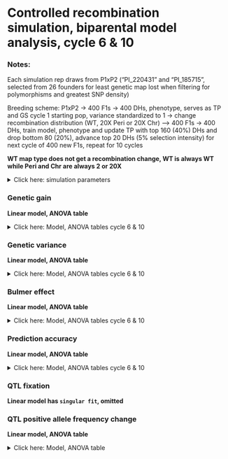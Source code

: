 Controlled recombination simulation, biparental model analysis, cycle 6
& 10
================

### Notes:

Each simulation rep draws from P1xP2 (“PI\_220431” and “PI\_185715”,
selected from 26 founders for least genetic map lost when filtering for
polymorphisms and greatest SNP density)

Breeding scheme: P1xP2 -&gt; 400 F1s -&gt; 400 DHs, phenotype, serves as
TP and GS cycle 1 starting pop, variance standardized to 1 -&gt; change
recombination distribution (WT, 20X Peri or 20X Chr) –&gt; 400 F1s -&gt;
400 DHs, train model, phenotype and update TP with top 160 (40%) DHs and
drop bottom 80 (20%), advance top 20 DHs (5% selection intensity) for
next cycle of 400 new F1s, repeat for 10 cycles

**WT map type does not get a recombination change, WT is always WT while
Peri and Chr are always 2 or 20X**

<details>
<summary>
Click here: simulation parameters
</summary>

#### Variables:

**Recombination:** WT, 2X or 20X  
**Genetic map change:** WT, Pericentromere or Chromosome  
**Repulsion:** 3:4  
**Heritability:** 0.2 or 0.8  
**QTL per Chr:** 2 or 200  
**Relationship matrix:** genomewide or causal variant

#### Load packages and data

``` r
library(tidyverse)
library(data.table)
library(kableExtra)
library(ggsci)
library(gt)
library(lme4)
library(emmeans)
library(car)
library(broom.mixed)


gg <- fread("https://raw.githubusercontent.com/etaagen/dissertation_chapter_4/main/Supplementary_2/results_S2.1/bp_gg.csv") %>% as.data.frame()
gv <- fread("https://raw.githubusercontent.com/etaagen/dissertation_chapter_4/main/Supplementary_2/results_S2.1/bp_gv.csv") %>% as.data.frame()
pa <- fread("https://raw.githubusercontent.com/etaagen/dissertation_chapter_4/main/Supplementary_2/results_S2.1/bp_pa.csv") %>% as.data.frame()
be <- fread("https://raw.githubusercontent.com/etaagen/dissertation_chapter_4/main/Supplementary_2/results_S2.1/bp_be.csv") %>% as.data.frame()
# be `value` is 2-fold higher than it should be (ASR does not know how to treat VarA/GenicVarA for DH)
be$value <- be$value/2
qtl <- fread("https://raw.githubusercontent.com/etaagen/dissertation_chapter_4/main/Supplementary_2/results_S2.1/bp_qtl.csv") %>% as.data.frame()
qtl_af <- fread("https://raw.githubusercontent.com/etaagen/dissertation_chapter_4/main/Supplementary_2/results_S2.1/bp_qtl_af.csv") %>% as.data.frame()
```

**Data frames**

gg: population’s genetic gain  
gv: additive genetic variance of population  
pa: prediction accuracy of genomic selection  
be: Bulmer effect (varA/genicVarA)  
qtl: positive and negative effect QTL fixation ratio  
qtl\_af: change in QTL negative allele frequency, subset by small (Q1),
medium, or large (Q3) effect size

**Columns**

**rep** is 1:number of reps simulation was run  
**cycle** designates founder / burnin (0), and GS cycle 1:10  
**value** is the raw response variable measurement, (or average after
summary function, grouped by legend and cycle, of all rep)  
**Matrix** is the relationship matrix used in RRBLUP, genomewide or
causal variant  
**Pop** is the full founder set (F) or biparental (bp)  
**Recombination** is the scale of map change, 2 or 20X  
**H2** is the broad sense heritability  
**QTL** is the number of QTL per chromosome  
**Map\_Type** is the WT, Pericentromere, or Chromosome-wide change to
the genetic map, given a Recombination scale  
**Repulsion** is 1:5 representing different coupling and replusion
ratios

-   3: Random 1/2 of additive effect signs are positive and 1/2 are
    negative for QTL

-   4: 1/2 of additive effect signs are positive and 1/2 are negative
    for QTL, alternating positive or negative each QTL  

</details>

### Genetic gain

**Linear model, ANOVA table**

<details>
<summary>
Click here: Model, ANOVA tables cycle 6 & 10
</summary>

**Note:** filtered for cycle 6 or cycle 10 observations. See .Rmd file
for code.

`response variable ~ (map type + recombination + QTL per Chr + H2 + repulsion + matrix )^2 + (1|rep)`

ANOVA table, cycle 6:

    ## Analysis of Deviance Table (Type II Wald chisquare tests)
    ## 
    ## Response: value
    ##                              Chisq Df Pr(>Chisq)    
    ## Map_type                   50.6225  2  1.017e-11 ***
    ## Recombination              15.6295  1  7.704e-05 ***
    ## QTL                      1759.3994  1  < 2.2e-16 ***
    ## H2                      21340.4033  1  < 2.2e-16 ***
    ## Repulsion                 259.5501  1  < 2.2e-16 ***
    ## Matrix                   2150.2349  1  < 2.2e-16 ***
    ## Map_type:Recombination     35.0701  2  2.425e-08 ***
    ## Map_type:QTL                8.5853  2  0.0136686 *  
    ## Map_type:H2                52.1542  2  4.730e-12 ***
    ## Map_type:Repulsion         18.1738  2  0.0001131 ***
    ## Map_type:Matrix            41.0971  2  1.191e-09 ***
    ## Recombination:QTL           1.0295  1  0.3102766    
    ## Recombination:H2           18.8054  1  1.448e-05 ***
    ## Recombination:Repulsion     1.6215  1  0.2028787    
    ## Recombination:Matrix       65.3766  1  6.187e-16 ***
    ## QTL:H2                   2179.8284  1  < 2.2e-16 ***
    ## QTL:Repulsion             189.7741  1  < 2.2e-16 ***
    ## QTL:Matrix                610.8691  1  < 2.2e-16 ***
    ## H2:Repulsion               42.6185  1  6.653e-11 ***
    ## H2:Matrix                 128.8605  1  < 2.2e-16 ***
    ## Repulsion:Matrix           45.6199  1  1.436e-11 ***
    ## ---
    ## Signif. codes:  0 '***' 0.001 '**' 0.01 '*' 0.05 '.' 0.1 ' ' 1

ANOVA table, cycle 10:

    ## Analysis of Deviance Table (Type II Wald chisquare tests)
    ## 
    ## Response: value
    ##                              Chisq Df Pr(>Chisq)    
    ## Map_type                   90.4656  2  < 2.2e-16 ***
    ## Recombination              30.0681  1  4.171e-08 ***
    ## QTL                     16679.3681  1  < 2.2e-16 ***
    ## H2                      20842.2336  1  < 2.2e-16 ***
    ## Repulsion                 354.4075  1  < 2.2e-16 ***
    ## Matrix                    426.0064  1  < 2.2e-16 ***
    ## Map_type:Recombination     10.3074  2   0.005778 ** 
    ## Map_type:QTL               64.0484  2  1.236e-14 ***
    ## Map_type:H2               102.5087  2  < 2.2e-16 ***
    ## Map_type:Repulsion         18.9383  2  7.720e-05 ***
    ## Map_type:Matrix            19.0547  2  7.283e-05 ***
    ## Recombination:QTL          20.2427  1  6.821e-06 ***
    ## Recombination:H2           55.2545  1  1.059e-13 ***
    ## Recombination:Repulsion     2.1070  1   0.146625    
    ## Recombination:Matrix       38.4279  1  5.681e-10 ***
    ## QTL:H2                   6427.6264  1  < 2.2e-16 ***
    ## QTL:Repulsion             131.3926  1  < 2.2e-16 ***
    ## QTL:Matrix                  1.0763  1   0.299533    
    ## H2:Repulsion               57.5743  1  3.255e-14 ***
    ## H2:Matrix                  40.6544  1  1.817e-10 ***
    ## Repulsion:Matrix           68.2795  1  < 2.2e-16 ***
    ## ---
    ## Signif. codes:  0 '***' 0.001 '**' 0.01 '*' 0.05 '.' 0.1 ' ' 1

</details>

### Genetic variance

**Linear model, ANOVA table**

<details>
<summary>
Click here: Model, ANOVA tables cycle 6 & 10
</summary>

**Note:** filtered for cycle 6 or cycle 10 observations. See .Rmd file
for code.

`response variable ~ (map type + recombination + QTL per Chr + H2 + repulsion + matrix )^2 + (1|rep)`

ANOVA table, cycle 6:

    ## Analysis of Deviance Table (Type II Wald chisquare tests)
    ## 
    ## Response: value
    ##                             Chisq Df Pr(>Chisq)    
    ## Map_type                 807.0629  2  < 2.2e-16 ***
    ## Recombination            288.1461  1  < 2.2e-16 ***
    ## QTL                     5159.3011  1  < 2.2e-16 ***
    ## H2                      4263.7797  1  < 2.2e-16 ***
    ## Repulsion                167.6038  1  < 2.2e-16 ***
    ## Matrix                  1510.4491  1  < 2.2e-16 ***
    ## Map_type:Recombination   232.0947  2  < 2.2e-16 ***
    ## Map_type:QTL             173.2715  2  < 2.2e-16 ***
    ## Map_type:H2               38.4375  2  4.502e-09 ***
    ## Map_type:Repulsion         9.6898  2  0.0078682 ** 
    ## Map_type:Matrix           67.8426  2  1.854e-15 ***
    ## Recombination:QTL         45.6470  1  1.416e-11 ***
    ## Recombination:H2           0.1768  1  0.6741634    
    ## Recombination:Repulsion    0.4016  1  0.5262409    
    ## Recombination:Matrix      34.6424  1  3.962e-09 ***
    ## QTL:H2                   111.1094  1  < 2.2e-16 ***
    ## QTL:Repulsion              0.4554  1  0.4997861    
    ## QTL:Matrix               615.1618  1  < 2.2e-16 ***
    ## H2:Repulsion              13.5020  1  0.0002383 ***
    ## H2:Matrix                230.0390  1  < 2.2e-16 ***
    ## Repulsion:Matrix          18.1422  1  2.050e-05 ***
    ## ---
    ## Signif. codes:  0 '***' 0.001 '**' 0.01 '*' 0.05 '.' 0.1 ' ' 1

ANOVA table, cycle 10:

    ## Analysis of Deviance Table (Type II Wald chisquare tests)
    ## 
    ## Response: value
    ##                             Chisq Df Pr(>Chisq)    
    ## Map_type                 976.9887  2  < 2.2e-16 ***
    ## Recombination            366.3512  1  < 2.2e-16 ***
    ## QTL                     8976.5948  1  < 2.2e-16 ***
    ## H2                      1836.9323  1  < 2.2e-16 ***
    ## Repulsion                 97.9377  1  < 2.2e-16 ***
    ## Matrix                   688.3416  1  < 2.2e-16 ***
    ## Map_type:Recombination   293.9275  2  < 2.2e-16 ***
    ## Map_type:QTL             485.1675  2  < 2.2e-16 ***
    ## Map_type:H2               57.6503  2  3.030e-13 ***
    ## Map_type:Repulsion        17.5359  2  0.0001556 ***
    ## Map_type:Matrix           21.8141  2  1.833e-05 ***
    ## Recombination:QTL        196.3704  1  < 2.2e-16 ***
    ## Recombination:H2           5.5333  1  0.0186584 *  
    ## Recombination:Repulsion    0.1950  1  0.6587502    
    ## Recombination:Matrix       0.3303  1  0.5655003    
    ## QTL:H2                   171.8669  1  < 2.2e-16 ***
    ## QTL:Repulsion              5.7729  1  0.0162755 *  
    ## QTL:Matrix               199.4318  1  < 2.2e-16 ***
    ## H2:Repulsion              10.6716  1  0.0010879 ** 
    ## H2:Matrix                275.4566  1  < 2.2e-16 ***
    ## Repulsion:Matrix           1.2828  1  0.2573839    
    ## ---
    ## Signif. codes:  0 '***' 0.001 '**' 0.01 '*' 0.05 '.' 0.1 ' ' 1

</details>

### Bulmer effect

**Linear model, ANOVA table**

<details>
<summary>
Click here: Model, ANOVA tables cycle 6 & 10
</summary>

**Note:** filtered for cycle 6 or cycle 10 observations. See .Rmd file
for code.

`response variable ~ (map type + recombination + QTL per Chr + H2 + repulsion + matrix )^2 + (1|rep)`

ANOVA table, cycle 6:

    ## Analysis of Deviance Table (Type II Wald chisquare tests)
    ## 
    ## Response: value
    ##                              Chisq Df Pr(>Chisq)    
    ## Map_type                  367.7425  2  < 2.2e-16 ***
    ## Recombination             101.0034  1  < 2.2e-16 ***
    ## QTL                     11865.7541  1  < 2.2e-16 ***
    ## H2                       2812.5506  1  < 2.2e-16 ***
    ## Repulsion                4459.1420  1  < 2.2e-16 ***
    ## Matrix                    138.8782  1  < 2.2e-16 ***
    ## Map_type:Recombination    130.5004  2  < 2.2e-16 ***
    ## Map_type:QTL               18.2641  2  0.0001081 ***
    ## Map_type:H2                 5.1137  2  0.0775486 .  
    ## Map_type:Repulsion          8.4413  2  0.0146890 *  
    ## Map_type:Matrix            46.7514  2  7.048e-11 ***
    ## Recombination:QTL          26.4969  1  2.640e-07 ***
    ## Recombination:H2            0.1214  1  0.7275746    
    ## Recombination:Repulsion     0.3436  1  0.5577314    
    ## Recombination:Matrix       10.4838  1  0.0012042 ** 
    ## QTL:H2                     25.9410  1  3.520e-07 ***
    ## QTL:Repulsion            1742.0579  1  < 2.2e-16 ***
    ## QTL:Matrix                266.1519  1  < 2.2e-16 ***
    ## H2:Repulsion              118.6259  1  < 2.2e-16 ***
    ## H2:Matrix                  14.4881  1  0.0001410 ***
    ## Repulsion:Matrix           75.9030  1  < 2.2e-16 ***
    ## ---
    ## Signif. codes:  0 '***' 0.001 '**' 0.01 '*' 0.05 '.' 0.1 ' ' 1

ANOVA table, cycle 10:

    ## Analysis of Deviance Table (Type II Wald chisquare tests)
    ## 
    ## Response: value
    ##                             Chisq Df Pr(>Chisq)    
    ## Map_type                 170.0048  2  < 2.2e-16 ***
    ## Recombination             53.7328  1  2.297e-13 ***
    ## QTL                     5332.8285  1  < 2.2e-16 ***
    ## H2                      1655.4458  1  < 2.2e-16 ***
    ## Repulsion               2921.8247  1  < 2.2e-16 ***
    ## Matrix                     2.4484  1    0.11765    
    ## Map_type:Recombination    54.9789  2  1.152e-12 ***
    ## Map_type:QTL               1.3626  2    0.50595    
    ## Map_type:H2                1.4549  2    0.48315    
    ## Map_type:Repulsion         3.8691  2    0.14449    
    ## Map_type:Matrix            1.0137  2    0.60240    
    ## Recombination:QTL          3.7613  1    0.05245 .  
    ## Recombination:H2           0.0017  1    0.96752    
    ## Recombination:Repulsion    0.9460  1    0.33075    
    ## Recombination:Matrix       0.3961  1    0.52909    
    ## QTL:H2                   140.0076  1  < 2.2e-16 ***
    ## QTL:Repulsion            489.3870  1  < 2.2e-16 ***
    ## QTL:Matrix                 2.6291  1    0.10492    
    ## H2:Repulsion             165.8936  1  < 2.2e-16 ***
    ## H2:Matrix                 15.7258  1  7.322e-05 ***
    ## Repulsion:Matrix           3.0878  1    0.07888 .  
    ## ---
    ## Signif. codes:  0 '***' 0.001 '**' 0.01 '*' 0.05 '.' 0.1 ' ' 1

</details>

### Prediction accuracy

**Linear model, ANOVA table**

<details>
<summary>
Click here: Model, ANOVA tables cycle 6 & 10
</summary>

**Note:** filtered for cycle 6 or cycle 10 observations. See .Rmd file
for code.

`response variable ~ (map type + recombination + QTL per Chr + H2 + repulsion + matrix )^2 + (1|rep)`

    ## boundary (singular) fit: see help('isSingular')

ANOVA table, cycle 6:

    ## Analysis of Deviance Table (Type II Wald chisquare tests)
    ## 
    ## Response: value
    ##                             Chisq Df Pr(>Chisq)    
    ## Map_type                  34.3505  2  3.474e-08 ***
    ## Recombination              5.6268  1  0.0176883 *  
    ## QTL                      276.3949  1  < 2.2e-16 ***
    ## H2                      8834.1035  1  < 2.2e-16 ***
    ## Repulsion                 18.1335  1  2.060e-05 ***
    ## Matrix                  1193.4993  1  < 2.2e-16 ***
    ## Map_type:Recombination     5.1679  2  0.0754741 .  
    ## Map_type:QTL              17.5726  2  0.0001528 ***
    ## Map_type:H2                0.0951  2  0.9535749    
    ## Map_type:Repulsion         0.4810  2  0.7862310    
    ## Map_type:Matrix            5.2050  2  0.0740879 .  
    ## Recombination:QTL         10.3466  1  0.0012971 ** 
    ## Recombination:H2           0.0344  1  0.8529632    
    ## Recombination:Repulsion    0.4385  1  0.5078539    
    ## Recombination:Matrix       7.2097  1  0.0072512 ** 
    ## QTL:H2                   240.8556  1  < 2.2e-16 ***
    ## QTL:Repulsion             41.0260  1  1.502e-10 ***
    ## QTL:Matrix               554.1975  1  < 2.2e-16 ***
    ## H2:Repulsion              10.2770  1  0.0013470 ** 
    ## H2:Matrix                104.5995  1  < 2.2e-16 ***
    ## Repulsion:Matrix           1.1538  1  0.2827651    
    ## ---
    ## Signif. codes:  0 '***' 0.001 '**' 0.01 '*' 0.05 '.' 0.1 ' ' 1

ANOVA table, cycle 10:

    ## Analysis of Deviance Table (Type II Wald chisquare tests)
    ## 
    ## Response: value
    ##                             Chisq Df Pr(>Chisq)    
    ## Map_type                   6.8729  2  0.0321784 *  
    ## Recombination              0.4077  1  0.5231427    
    ## QTL                     3469.6834  1  < 2.2e-16 ***
    ## H2                      6358.1549  1  < 2.2e-16 ***
    ## Repulsion                 15.1990  1  9.675e-05 ***
    ## Matrix                    31.7715  1  1.734e-08 ***
    ## Map_type:Recombination     5.2613  2  0.0720305 .  
    ## Map_type:QTL              22.4868  2  1.309e-05 ***
    ## Map_type:H2                0.5673  2  0.7530181    
    ## Map_type:Repulsion         1.6146  2  0.4460616    
    ## Map_type:Matrix           26.5695  2  1.700e-06 ***
    ## Recombination:QTL          1.3946  1  0.2376259    
    ## Recombination:H2           1.4209  1  0.2332475    
    ## Recombination:Repulsion    0.0068  1  0.9343151    
    ## Recombination:Matrix       0.0005  1  0.9818378    
    ## QTL:H2                  1320.1832  1  < 2.2e-16 ***
    ## QTL:Repulsion             11.9847  1  0.0005364 ***
    ## QTL:Matrix                 2.1842  1  0.1394318    
    ## H2:Repulsion               0.0013  1  0.9708198    
    ## H2:Matrix                  6.0854  1  0.0136307 *  
    ## Repulsion:Matrix           2.1714  1  0.1406024    
    ## ---
    ## Signif. codes:  0 '***' 0.001 '**' 0.01 '*' 0.05 '.' 0.1 ' ' 1

</details>

### QTL fixation

**Linear model has `singular fit`, omitted**

### QTL positive allele frequency change

**Linear model, ANOVA table**

<details>
<summary>
Click here: Model, ANOVA table
</summary>

**Note:** total cycle change observations. See .Rmd file for code.

`response variable ~ (map type + recombination + QTL per Chr + H2 + repulsion + matrix + allele)^2 + (1|rep)`

ANOVA table:

    ## Analysis of Deviance Table (Type II Wald chisquare tests)
    ## 
    ## Response: value
    ##                              Chisq Df Pr(>Chisq)    
    ## Map_type                9.1669e+00  2  0.0102195 *  
    ## Recombination           8.4620e-01  1  0.3576331    
    ## QTL                     1.3679e+05  1  < 2.2e-16 ***
    ## H2                      5.4466e+03  1  < 2.2e-16 ***
    ## Repulsion               2.1079e+03  1  < 2.2e-16 ***
    ## Matrix                  3.2319e+03  1  < 2.2e-16 ***
    ## Allele                  4.6420e+04  2  < 2.2e-16 ***
    ## Map_type:Recombination  7.1000e-03  2  0.9964539    
    ## Map_type:QTL            3.0601e+00  2  0.2165210    
    ## Map_type:H2             9.6276e+00  2  0.0081169 ** 
    ## Map_type:Repulsion      2.0892e+01  2  2.907e-05 ***
    ## Map_type:Matrix         5.8024e+00  2  0.0549581 .  
    ## Map_type:Allele         5.8816e+00  4  0.2081682    
    ## Recombination:QTL       2.8500e-02  1  0.8658609    
    ## Recombination:H2        1.0000e-04  1  0.9928810    
    ## Recombination:Repulsion 5.0876e+00  1  0.0240979 *  
    ## Recombination:Matrix    9.8014e+00  1  0.0017437 ** 
    ## Recombination:Allele    4.7340e+00  2  0.0937600 .  
    ## QTL:H2                  3.5671e+03  1  < 2.2e-16 ***
    ## QTL:Repulsion           7.5600e-02  1  0.7833993    
    ## QTL:Matrix              3.1310e+03  1  < 2.2e-16 ***
    ## QTL:Allele              1.4792e+04  2  < 2.2e-16 ***
    ## H2:Repulsion            8.8426e+00  1  0.0029427 ** 
    ## H2:Matrix               1.2605e+01  1  0.0003846 ***
    ## H2:Allele               6.4655e+02  2  < 2.2e-16 ***
    ## Repulsion:Matrix        2.9290e+02  1  < 2.2e-16 ***
    ## Repulsion:Allele        7.8737e+02  2  < 2.2e-16 ***
    ## Matrix:Allele           7.5260e+02  2  < 2.2e-16 ***
    ## ---
    ## Signif. codes:  0 '***' 0.001 '**' 0.01 '*' 0.05 '.' 0.1 ' ' 1

</details>
